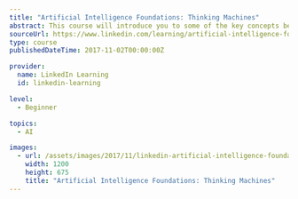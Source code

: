 ```yaml
---
title: "Artificial Intelligence Foundations: Thinking Machines"
abstract: This course will introduce you to some of the key concepts behind artificial intelligence, including the differences between "strong" and "weak" AI. You'll see how AI has created questions around what it means to be intelligent and how much trust we should put in machines. Instructor Doug Rose explains the different approaches to AI, including machine learning and deep learning, and the practical uses for new AI-enhanced technologies. Plus, learn how to integrate AI with other technology, such as big data, and avoid some common pitfalls associated with programming AI.
sourceUrl: https://www.linkedin.com/learning/artificial-intelligence-foundations-thinking-machines
type: course
publishedDateTime: 2017-11-02T00:00:00Z

provider:
  name: LinkedIn Learning
  id: linkedin-learning

level:
  - Beginner

topics:
  - AI

images:
  - url: /assets/images/2017/11/linkedin-artificial-intelligence-foundations-thinking-machines-1.jpg
    width: 1200
    height: 675
    title: "Artificial Intelligence Foundations: Thinking Machines"
---
```

